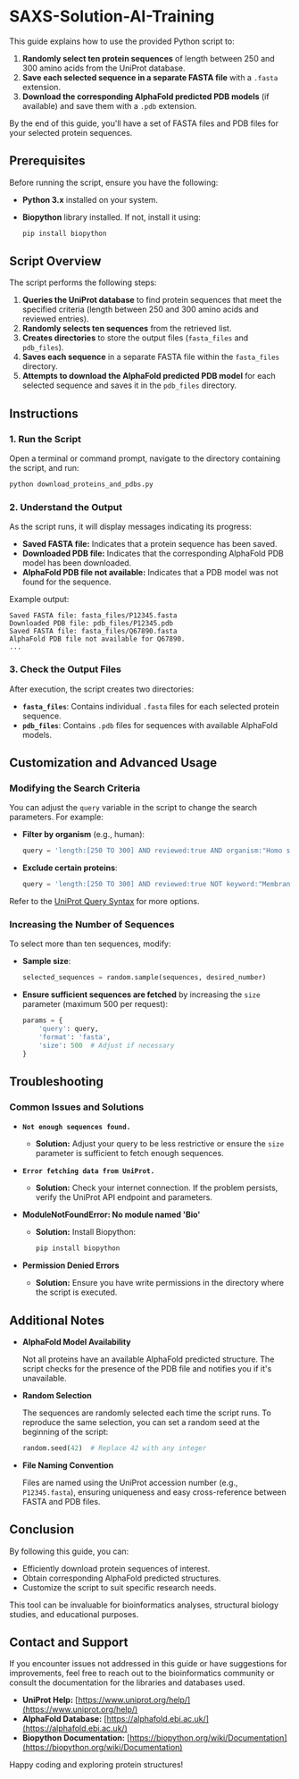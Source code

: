 # SAXS-Solution-AI-Training

This guide explains how to use the provided Python script to:

1. **Randomly select ten protein sequences** of length between 250 and 300 amino acids from the UniProt database.
2. **Save each selected sequence in a separate FASTA file** with a `.fasta` extension.
3. **Download the corresponding AlphaFold predicted PDB models** (if available) and save them with a `.pdb` extension.

By the end of this guide, you'll have a set of FASTA files and PDB files for your selected protein sequences.


## Prerequisites

Before running the script, ensure you have the following:

- **Python 3.x** installed on your system.
- **Biopython** library installed. If not, install it using:

  ```bash
  pip install biopython
  ```

## Script Overview

The script performs the following steps:

1. **Queries the UniProt database** to find protein sequences that meet the specified criteria (length between 250 and 300 amino acids and reviewed entries).
2. **Randomly selects ten sequences** from the retrieved list.
3. **Creates directories** to store the output files (`fasta_files` and `pdb_files`).
4. **Saves each sequence** in a separate FASTA file within the `fasta_files` directory.
5. **Attempts to download the AlphaFold predicted PDB model** for each selected sequence and saves it in the `pdb_files` directory.


## Instructions

### 1. Run the Script

Open a terminal or command prompt, navigate to the directory containing the script, and run:

```bash
python download_proteins_and_pdbs.py
```

### 2. Understand the Output

As the script runs, it will display messages indicating its progress:

- **Saved FASTA file:** Indicates that a protein sequence has been saved.
- **Downloaded PDB file:** Indicates that the corresponding AlphaFold PDB model has been downloaded.
- **AlphaFold PDB file not available:** Indicates that a PDB model was not found for the sequence.

Example output:

```
Saved FASTA file: fasta_files/P12345.fasta
Downloaded PDB file: pdb_files/P12345.pdb
Saved FASTA file: fasta_files/Q67890.fasta
AlphaFold PDB file not available for Q67890.
...
```

### 3. Check the Output Files

After execution, the script creates two directories:

- **`fasta_files`**: Contains individual `.fasta` files for each selected protein sequence.
- **`pdb_files`**: Contains `.pdb` files for sequences with available AlphaFold models.



## Customization and Advanced Usage

### Modifying the Search Criteria

You can adjust the `query` variable in the script to change the search parameters. For example:

- **Filter by organism** (e.g., human):

  ```python
  query = 'length:[250 TO 300] AND reviewed:true AND organism:"Homo sapiens (Human) [9606]"'
  ```

- **Exclude certain proteins**:

  ```python
  query = 'length:[250 TO 300] AND reviewed:true NOT keyword:"Membrane [KW-0472]"'
  ```

Refer to the [UniProt Query Syntax](https://www.uniprot.org/help/text-search) for more options.


### Increasing the Number of Sequences

To select more than ten sequences, modify:

- **Sample size**:

  ```python
  selected_sequences = random.sample(sequences, desired_number)
  ```

- **Ensure sufficient sequences are fetched** by increasing the `size` parameter (maximum 500 per request):

  ```python
  params = {
      'query': query,
      'format': 'fasta',
      'size': 500  # Adjust if necessary
  }
  ```

## Troubleshooting

### Common Issues and Solutions

- **`Not enough sequences found.`**

  - **Solution:** Adjust your query to be less restrictive or ensure the `size` parameter is sufficient to fetch enough sequences.

- **`Error fetching data from UniProt.`**

  - **Solution:** Check your internet connection. If the problem persists, verify the UniProt API endpoint and parameters.

- **ModuleNotFoundError: No module named 'Bio'**

  - **Solution:** Install Biopython:

    ```bash
    pip install biopython
    ```

- **Permission Denied Errors**

  - **Solution:** Ensure you have write permissions in the directory where the script is executed.



## Additional Notes

- **AlphaFold Model Availability**

  Not all proteins have an available AlphaFold predicted structure. The script checks for the presence of the PDB file and notifies you if it's unavailable.

- **Random Selection**

  The sequences are randomly selected each time the script runs. To reproduce the same selection, you can set a random seed at the beginning of the script:

  ```python
  random.seed(42)  # Replace 42 with any integer
  ```

- **File Naming Convention**

  Files are named using the UniProt accession number (e.g., `P12345.fasta`), ensuring uniqueness and easy cross-reference between FASTA and PDB files.



## Conclusion

By following this guide, you can:

- Efficiently download protein sequences of interest.
- Obtain corresponding AlphaFold predicted structures.
- Customize the script to suit specific research needs.

This tool can be invaluable for bioinformatics analyses, structural biology studies, and educational purposes.



## Contact and Support

If you encounter issues not addressed in this guide or have suggestions for improvements, feel free to reach out to the bioinformatics community or consult the documentation for the libraries and databases used.

- **UniProt Help:** [https://www.uniprot.org/help/](https://www.uniprot.org/help/)
- **AlphaFold Database:** [https://alphafold.ebi.ac.uk/](https://alphafold.ebi.ac.uk/)
- **Biopython Documentation:** [https://biopython.org/wiki/Documentation](https://biopython.org/wiki/Documentation)

Happy coding and exploring protein structures!
